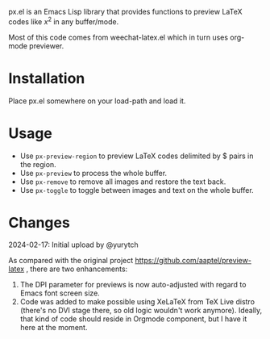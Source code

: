 
px.el is an Emacs Lisp library that provides functions to preview
LaTeX codes like $x^2$ in any buffer/mode.

Most of this code comes from weechat-latex.el which in turn uses
org-mode previewer.

Installation
============

Place px.el somewhere on your load-path and load it.

Usage
=====

- Use `px-preview-region` to preview LaTeX codes delimited by $ pairs
  in the region.
- Use `px-preview` to process the whole buffer.
- Use `px-remove` to remove all images and restore the text back.
- Use `px-toggle` to toggle between images and text on the whole
  buffer.

Changes
=======
2024-02-17: Initial upload by @yurytch

As compared with the original project https://github.com/aaptel/preview-latex , there are two enhancements:
1. The DPI parameter for previews is now auto-adjusted with regard to Emacs font screen size.
2. Code was added to make possible using XeLaTeX from TeX Live distro (there's no DVI stage there, so old logic wouldn't work anymore). Ideally, that kind of code should reside in Orgmode component, but I have it here at the moment.
